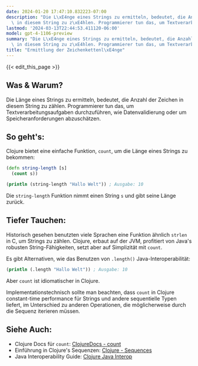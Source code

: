 ```yaml
---
date: 2024-01-20 17:47:10.832223-07:00
description: "Die L\xE4nge eines Strings zu ermitteln, bedeutet, die Anzahl der Zeichen\
  \ in diesem String zu z\xE4hlen. Programmierer tun das, um Textverarbeitungsaufgaben\u2026"
lastmod: '2024-03-13T22:44:53.411120-06:00'
model: gpt-4-1106-preview
summary: "Die L\xE4nge eines Strings zu ermitteln, bedeutet, die Anzahl der Zeichen\
  \ in diesem String zu z\xE4hlen. Programmierer tun das, um Textverarbeitungsaufgaben\u2026"
title: "Ermittlung der Zeichenkettenl\xE4nge"
---
```


{{< edit_this_page >}}

## Was & Warum?
Die Länge eines Strings zu ermitteln, bedeutet, die Anzahl der Zeichen in diesem String zu zählen. Programmierer tun das, um Textverarbeitungsaufgaben durchzuführen, wie Datenvalidierung oder um Speicheranforderungen abzuschätzen.

## So geht's:
Clojure bietet eine einfache Funktion, `count`, um die Länge eines Strings zu bekommen:

```Clojure
(defn string-length [s]
  (count s))

(println (string-length "Hallo Welt")) ; Ausgabe: 10
```
Die `string-length` Funktion nimmt einen String `s` und gibt seine Länge zurück.

## Tiefer Tauchen:
Historisch gesehen benutzten viele Sprachen eine Funktion ähnlich `strlen` in C, um Strings zu zählen. Clojure, erbaut auf der JVM, profitiert von Java's robusten String-Fähigkeiten, setzt aber auf Simplizität mit `count`.

Es gibt Alternativen, wie das Benutzen von `.length()` Java-Interoperabilität:

```Clojure
(println (.length "Hallo Welt")) ; Ausgabe: 10
```
Aber `count` ist idiomatischer in Clojure.

Implementationstechnisch sollte man beachten, dass `count` in Clojure constant-time performance für Strings und andere sequentielle Typen liefert, im Unterschied zu anderen Operationen, die möglicherweise durch die Sequenz iterieren müssen.

## Siehe Auch:
- Clojure Docs für `count`: [ClojureDocs - count](https://clojuredocs.org/clojure.core/count)
- Einführung in Clojure's Sequenzen: [Clojure - Sequences](https://clojure.org/reference/sequences)
- Java Interoperability Guide: [Clojure Java Interop](https://clojure.org/reference/java_interop)
